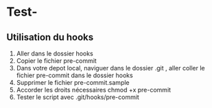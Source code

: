 # Test-

## Utilisation du hooks

1. Aller dans le dossier hooks
2. Copier le fichier pre-commit
3. Dans votre depot local, naviguer dans le dossier .git , aller coller le fichier pre-commit dans le dossier hooks
4. Supprimer le fichier pre-commit.sample
5. Accorder les droits nécessaires chmod +x pre-commit
6. Tester le script avec .git/hooks/pre-commit

